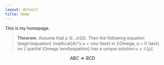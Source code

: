 ```yaml
---
layout: default
title: Home
---
```


This is my homepage.

> **Theorem**. Assume that $\mu \in \mathcal{M}(\Omega)$. Then the following equation
\begin{equation}
\mathcal{A}^s u = \mu \text{ in }\Omega, u = 0 \text{ on } \partial \Omega
\end{equation}
has a unique solution $u = \mathbb{G}[\mu]$.

$$ABC \Rightarrow BCD$$
